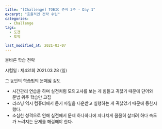 ```yaml
---
title: "[Challenge] TOEIC 준비 3주 - Day 1"
excerpt: "효율적인 전략 수립"
categories:
  - Challenge
tags:
  - 도전
  - 토익

last_modified_at: 2021-03-07
---
```


올바른 학습 전략 

시험일 : 제431회	2021.03.28 (일)

그 동안의 학습법의 문제점 검토
- 시간관리 연습을 하며 실전처럼 모의고사를 보는 게 힘들고 귀찮기 때문에 단어와 문법 위주 학습만 고집
- 리스닝 역시 컴퓨터에서 듣기 파일을 다운받고 실행하는 게 귀찮았기 때문에 등한시했다.
- 소심한 성격으로 인해 실전에서 문제 하나하나에 지나치게 꼼꼼히 살피려 하다 속도가 느려지는 문제를 해결해야 한다.
